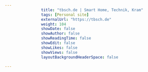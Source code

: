 ---
                title: "tbsch.de | Smart Home, Technik, Kram"
                tags: [Personal site]
                externalUrl: "https://tbsch.de"
                weight: 104
                showDate: false
                showAuthor: false
                showReadingTime: false
                showEdit: false
                showLikes: false
                showViews: false
                layoutBackgroundHeaderSpace: false
                ---

